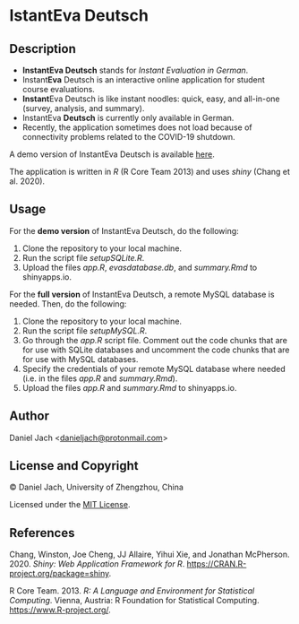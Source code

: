 IstantEva Deutsch
================

Description
-----------

-   **InstantEva Deutsch** stands for *Instant Evaluation in German*.
-   Instant**Eva** Deutsch is an interactive online application for student course evaluations.
-   **Instant**Eva Deutsch is like instant noodles: quick, easy, and all-in-one (survey, analysis, and summary).
-   InstantEva **Deutsch** is currently only available in German.
-   Recently, the application sometimes does not load because of connectivity problems related to the COVID-19 shutdown.

A demo version of InstantEva Deutsch is available [here](https://danieljach.shinyapps.io/instant-eva-deutsch/).

The application is written in *R* (R Core Team 2013) and uses *shiny* (Chang et al. 2020).

Usage
-----

For the **demo version** of InstantEva Deutsch, do the following:

1.  Clone the repository to your local machine.
2.  Run the script file *setupSQLite.R*.
3.  Upload the files *app.R*, *evasdatabase.db*, and *summary.Rmd* to shinyapps.io.

For the **full version** of InstantEva Deutsch, a remote MySQL database is needed. Then, do the following:

1.  Clone the repository to your local machine.
2.  Run the script file *setupMySQL.R*.
3.  Go through the *app.R* script file. Comment out the code chunks that are for use with SQLite databases and uncomment the code chunks that are for use with MySQL databases.
4.  Specify the credentials of your remote MySQL database where needed (i.e. in the files *app.R* and *summary.Rmd*).
5.  Upload the files *app.R* and *summary.Rmd* to shinyapps.io.

Author
------

Daniel Jach &lt;danieljach@protonmail.com&gt;

License and Copyright
---------------------

© Daniel Jach, University of Zhengzhou, China

Licensed under the [MIT License](LICENSE).

References
----------

Chang, Winston, Joe Cheng, JJ Allaire, Yihui Xie, and Jonathan McPherson. 2020. *Shiny: Web Application Framework for R*. <https://CRAN.R-project.org/package=shiny>.

R Core Team. 2013. *R: A Language and Environment for Statistical Computing*. Vienna, Austria: R Foundation for Statistical Computing. <https://www.R-project.org/>.
